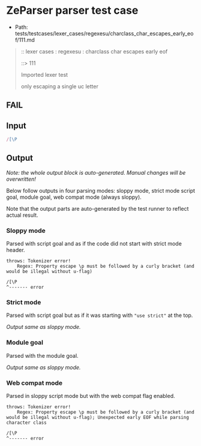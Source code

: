 # ZeParser parser test case

- Path: tests/testcases/lexer_cases/regexesu/charclass_char_escapes_early_eof/111.md

> :: lexer cases : regexesu : charclass char escapes early eof
>
> ::> 111
>
> Imported lexer test
>
> only escaping a single uc letter

## FAIL

## Input

`````js
/[\P
`````

## Output

_Note: the whole output block is auto-generated. Manual changes will be overwritten!_

Below follow outputs in four parsing modes: sloppy mode, strict mode script goal, module goal, web compat mode (always sloppy).

Note that the output parts are auto-generated by the test runner to reflect actual result.

### Sloppy mode

Parsed with script goal and as if the code did not start with strict mode header.

`````
throws: Tokenizer error!
    Regex: Property escape \p must be followed by a curly bracket (and would be illegal without u-flag)

/[\P
^------- error
`````

### Strict mode

Parsed with script goal but as if it was starting with `"use strict"` at the top.

_Output same as sloppy mode._

### Module goal

Parsed with the module goal.

_Output same as sloppy mode._

### Web compat mode

Parsed in sloppy script mode but with the web compat flag enabled.

`````
throws: Tokenizer error!
    Regex: Property escape \p must be followed by a curly bracket (and would be illegal without u-flag); Unexpected early EOF while parsing character class

/[\P
^------- error
`````

